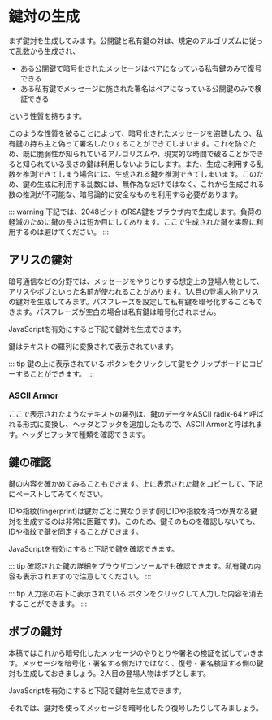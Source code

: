 # 鍵対の生成
まず鍵対を生成してみます。公開鍵と私有鍵の対は、規定のアルゴリズムに従って乱数から生成され、

- ある公開鍵で暗号化されたメッセージはペアになっている私有鍵のみで復号できる
- ある私有鍵でメッセージに施された署名はペアになっている公開鍵のみで検証できる

という性質を持ちます。

このような性質を破ることによって、暗号化されたメッセージを盗聴したり、私有鍵の持ち主と偽って署名したりすることができてしまいます。これを防ぐため、既に脆弱性が知られているアルゴリズムや、現実的な時間で破ることができると知られている長さの鍵は利用しないようにします。また、生成に利用する乱数を推測できてしまう場合には、生成される鍵を推測できてしまいます。このため、鍵の生成に利用する乱数には、無作為なだけではなく、これから生成される数の推測が不可能な、暗号論的に安全なものを利用する必要があります。

::: warning
下記では、2048ビットのRSA鍵をブラウザ内で生成します。負荷の軽減のために鍵の長さは短か目にしてあります。ここで生成された鍵を実際に利用するのは避けてください。
:::

## アリスの鍵対
暗号通信などの分野では、メッセージをやりとりする想定上の登場人物として、アリスやボブといった名前が使われることがあります。1人目の登場人物アリスの鍵対を生成してみます。パスフレーズを設定して私有鍵を暗号化することもできます。パスフレーズが空白の場合は私有鍵は暗号化されません。

<noscript>JavaScriptを有効にすると下記で鍵対を生成できます。</noscript>
<RsaKey owner="Alice" defaultName="Alice" defaultEmail="alice@example.com" />

鍵はテキストの羅列に変換されて表示されています。

::: tip
鍵の上に表示されている <font-awesome-icon icon="copy" /> ボタンをクリックして鍵をクリップボードにコピーすることができます。
:::

### ASCII Armor
ここで表示されたようなテキストの羅列は、鍵のデータをASCII radix-64と呼ばれる形式に変換し、ヘッダとフッタを追加したもので、ASCII Armorと呼ばれます。ヘッダとフッタで種類を確認できます。

## 鍵の確認
鍵の内容を確かめてみることもできます。上に表示された鍵をコピーして、下記にペーストしてみてください。

IDや指紋(fingerprint)は鍵対ごとに異なります(同じIDや指紋を持つが異なる鍵対を生成するのは非常に困難です)。このため、鍵そのものを確認しないでも、IDや指紋で鍵を同定することができます。

<noscript>JavaScriptを有効にすると下記で鍵を確認できます。</noscript>
<ReadKey />

::: tip
確認された鍵の詳細をブラウザコンソールでも確認できます。私有鍵の内容も表示されますので注意してください。
:::

::: tip
入力窓の右下に表示されている <font-awesome-icon icon="eraser" /> ボタンをクリックして入力した内容を消去することができます。
:::

## ボブの鍵対
本稿ではこれから暗号化したメッセージのやりとりや署名の検証を試していきます。メッセージを暗号化・署名する側だけではなく、復号・署名検証する側の鍵対も生成しておきましょう。2人目の登場人物はボブとします。

<noscript>JavaScriptを有効にすると下記で鍵対を生成できます。</noscript>
<RsaKey owner="Bob" defaultName="Bob" defaultEmail="bob@example.com" />

それでは、鍵対を使ってメッセージを暗号化したり復号したりしてみましょう。
